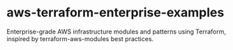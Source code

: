 # aws-terraform-enterprise-examples
Enterprise-grade AWS infrastructure modules and patterns using Terraform, inspired by terraform-aws-modules best practices.
